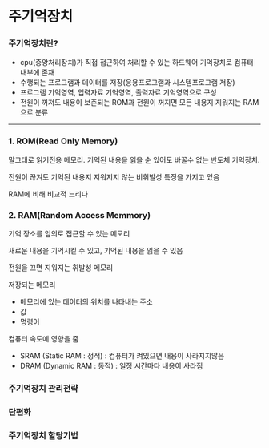 # 주기억장치


### 주기억장치란?
   - cpu(중앙처리장치)가 직접 접근하여 처리할 수 있는 하드웨어 기억장치로 컴퓨터 내부에 존재
   - 수행되는 프로그램과 데이터를 저장(응용프로그램과 시스템프로그램 저장)
   - 프로그램 기억영역, 입력자료 기억영역, 출력자료 기억영역으로 구성
   - 전원이 꺼져도 내용이 보존되는 ROM과 전원이 꺼지면 모든 내용지 지워지는 RAM으로 분류

***
### 1. ROM(Read Only Memory)
말그대로 읽기전용 메모리. 기억된 내용을 읽을 순 있어도 바꿀수 없는 반도체 기억장치.

전원이 끊겨도 기억된 내용지 지워지지 않는 비휘발성 특징을 가지고 있음

RAM에 비해 비교적 느리다


### 2. RAM(Random Access Memmory)
기억 장소를 임의로 접근할 수 있는 메모리

새로운 내용을 기억시킬 수 있고, 기억된 내용을 읽을 수 있음

전원을 끄면 지워지는 휘발성 메모리

저장되는 메모리
   - 메모리에 있는 데이터의 위치를 나타내는 주소
   - 값
   - 명령어

컴퓨터 속도에 영향을 줌

   - SRAM (Static RAM : 정적) : 컴퓨터가 켜있으면 내용이 사라지지않음
   - DRAM (Dynamic RAM : 동적) : 일정 시간마다 내용이 사라짐
   
   
### 주기억장치 관리전략


### 단편화


### 주기억장치 할당기법
